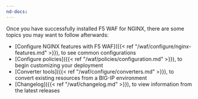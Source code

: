 ```yaml
---
nd-docs:
---
```


Once you have successfully installed F5 WAF for NGINX, there are some topics you may want to follow afterwards:

- [Configure NGINX features with F5 WAF]({{< ref "/waf/configure/nginx-features.md" >}}), to see common configurations
- [Configure policies]({{< ref "/waf/policies/configuration.md" >}}), to begin customizing your deployment
- [Converter tools]({{< ref "/waf/configure/converters.md" >}}), to convert existing resources from a BIG-IP environment
- [Changelog]({{< ref "/waf/changelog.md" >}}), to view information from the latest releases